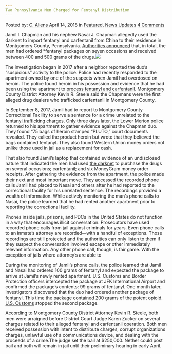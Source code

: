 ```yaml
---
Two Pennsylvania Men Charged for Fentanyl Distribution
---
```

<article class="post-listing post-25373 post type-post status-publish format-standard has-post-thumbnail hentry 
category-news-updates tag-charged tag-distribution tag-fentanyl tag-men tag-pennsylvania">
<div class="post-inner">
<span>Posted by: <a href="https://www.deepdotweb.com/author/caliens/" title="">C. Aliens </a></span>
<span>April 14, 2018</span>
<span>in <a href="https://www.deepdotweb.com/category/deepdot-news/" rel="category tag">Featured</a>, <a href="https://www.deepdotweb.com/category/news-updates/" rel="category tag">News Updates</a></span>
<span><a href="https://www.deepdotweb.com/2018/04/14/two-pennsylvania-men-charged-for-fentanyl-distribution/#comments">4 Comments</a></span>


<p>Jamil I. Chapman and his nephew Nasai J. Chapman allegedly used the darknet to import fentanyl and carfentanil from China to their residence in Montgomery County, Pennsylvania. <a href="http://www.philly.com/philly/news/crime/2-men-charged-montgomery-county-montco-deadly-opioid-carfentanil-china-district-attorney-kevin-steele-20180328.html">Authorities announced</a> that, in total, the men had ordered *fentanyl packages on seven occasions and received between 400 and 500 grams of the drugs.<img class="wp-image-25379 aligncenter" src="https://www.deepdotweb.com/wp-content/uploads/2018/04/word-image-30.jpeg" srcset="https://www.deepdotweb.com/wp-content/uploads/2018/04/word-image-30.jpeg 660w, https://www.deepdotweb.com/wp-content/uploads/2018/04/word-image-30-300x150.jpeg 300w" sizes="(max-width: 660px) 100vw, 660px" /></p>
<p>The investigation began in 2017 after a neighbor reported the duo’s “suspicious” activity to the police. Police had recently responded to the apartment owned by one of the suspects when Jamil had overdosed on heroin. The police found heroin in his possession and evidence that he had been using the apartment to <a href="https://www.deepdotweb.com/tag/fentanyl/">process fentanyl and carfentanil</a>. Montgomery County District Attorney Kevin R. Steele said the Chapmans were the first alleged drug dealers who trafficked carfentanil in Montgomery County.</p>
<p>In September 8, 2017, Jamil had to report to Montgomery County Correctional Facility to serve a sentence for a crime unrelated to the <a href="https://www.deepdotweb.com/tag/fentanyl/">fentanyl trafficking charges</a>. Only three days later, the Lower Merion police returned to his apartment to gather evidence against the Chapman duo. They found “75 bags of heroin stamped “PLUTO,” court documents revealed. They called the product heroin but wrote that they believed the bags contained fentanyl. They also found Western Union money orders not unlike those used in jail as a replacement for cash.</p>
<p>That also found Jamil’s laptop that contained evidence of an undisclosed nature that indicated the men had used <a href="https://www.deepdotweb.com/tag/darknet/">the darknet</a> to purchase the drugs on several occasions; carfentanil; and six MoneyGram money order receipts. After gathering the evidence from the apartment, the police made their next and most important move. They accessed the recorded phone calls Jamil had placed to Nasai and others after he had reported to the correctional facility for his unrelated sentence. The recordings provided a wealth of information. While actively monitoring the man&#8217;s phone calls to Nasai, the police learned that he had rented another apartment prior to reporting the correctional facility.</p>
<p>Phones inside jails, prisons, and PDCs in the United States do not function in a way that encourages illicit conversation. Prosecutors have used recorded phone calls from jail against criminals for years. Even phone calls to an inmate&#8217;s attorney are recorded—with a handful of exceptions. Those recordings are still protected and the authorities can only listen to them if they suspect the conversation involved escape or other immediately relevant information. Any other phone call, though, is fair game. With the exception of jails where attorney&#8217;s are able to</p>
<p>During the monitoring of Jamil&#8217;s phone calls, the police learned that Jamil and Nasai had ordered 100 grams of fentanyl and expected the package to arrive at Jamil&#8217;s newly rented apartment. U.S. Customs and Border Protection officers intercepted the package at JFK International Airport and confirmed the package’s contents: 99 grams of fentanyl. One month later, investigators discovered that the duo had ordered another package of fentanyl. This time the package contained 200 grams of the potent opioid. <a href="https://www.deepdotweb.com/tag/customs/">U.S. Customs</a> stopped the second package.</p>
<p>According to Montgomery County District Attorney Kevin R. Steele, both men were arraigned before District Court Judge Karen Zucker on several charges related to their alleged fentanyl and carfentanil operation. Both men received possession with intent to distribute charges, corrupt organizations charges, unlawful use of a communications device, and dealing with the proceeds of a crime.The judge set the bail at $250,000. Nether could post bail and both will remain in jail until their preliminary hearing in early April.</p>
</div>
<span style="display:none"><a href="https://www.deepdotweb.com/tag/charged/" rel="tag">charged</a> <a href="https://www.deepdotweb.com/tag/distribution/" rel="tag">distribution</a> <a href="https://www.deepdotweb.com/tag/fentanyl/" rel="tag">fentanyl</a> <a href="https://www.deepdotweb.com/tag/men/" rel="tag">men</a> <a href="https://www.deepdotweb.com/tag/pennsylvania/" rel="tag">pennsylvania</a></span> <span style="display:none" class="updated">2018-04-14</span>
<div style="display:none" class="vcard author" itemprop="author" itemscope itemtype="http://schema.org/Person"><strong class="fn" itemprop="name"><a href="https://www.deepdotweb.com/author/caliens/" title="Posts by C. Aliens" rel="author">C. Aliens</a></strong></div>
</div>
</article>


